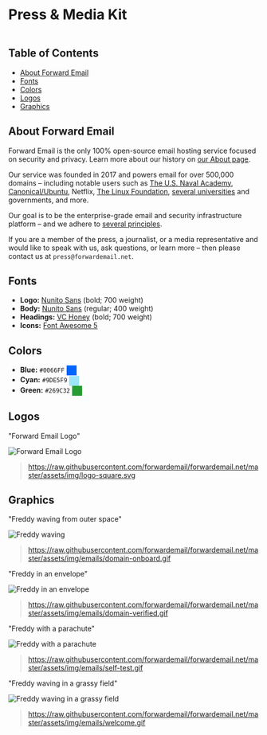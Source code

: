 # Press & Media Kit

<img src="/img/articles/press.png" alt="" class="rounded-lg" />


## Table of Contents

* [About Forward Email](#about-forward-email)
* [Fonts](#fonts)
* [Colors](#colors)
* [Logos](#logos)
* [Graphics](#graphics)


## About Forward Email

Forward Email is the only 100% open-source email hosting service focused on security and privacy.  Learn more about our history on [our About page](/about).

Our service was founded in 2017 and powers email for over 500,000 domains – including notable users such as [The U.S. Naval Academy](/blog/docs/federal-government-email-service-section-889-compliant), [Canonical/Ubuntu](/blog/docs/canonical-ubuntu-email-enterprise-case-study), Netflix, [The Linux Foundation](/blog/docs/linux-foundation-email-enterprise-case-study), [several universities](/blog/docs/alumni-email-forwarding-university-case-study) and governments, and more.

Our goal is to be the enterprise-grade email and security infrastructure platform – and we adhere to [several principles](https://forwardemail.net/blog/docs/best-quantum-safe-encrypted-email-service#principles).

If you are a member of the press, a journalist, or a media representative and would like to speak with us, ask questions, or learn more – then please contact us at `press@forwardemail.net`.


## Fonts

* **Logo:** [Nunito Sans](https://fonts.google.com/specimen/Nunito+Sans) (bold; 700 weight)
* **Body:** [Nunito Sans](https://fonts.google.com/specimen/Nunito+Sans) (regular; 400 weight)
* **Headings:** [VC Honey](https://verycoolstudio.com/typefaces/honey) (bold; 700 weight)
* **Icons:** [Font Awesome 5](https://fontawesome.com/)


## Colors

* **Blue:** `#0066FF` <span style="vertical-align:middle;display:inline-block;padding:10px;background:#0066FF;"></span>
* **Cyan:** `#9DE5F9` <span style="vertical-align:middle;display:inline-block;padding:10px;background:#9DE5F9;"></span>
* **Green:** `#269C32` <span style="vertical-align:middle;display:inline-block;padding:10px;background:#269C32;"></span>


## Logos

"Forward Email Logo"

![Forward Email Logo](https://raw.githubusercontent.com/forwardemail/forwardemail.net/master/assets/img/logo-square.svg)

> <https://raw.githubusercontent.com/forwardemail/forwardemail.net/master/assets/img/logo-square.svg>


## Graphics

"Freddy waving from outer space"

![Freddy waving](https://raw.githubusercontent.com/forwardemail/forwardemail.net/master/assets/img/emails/domain-onboard.gif)

> <https://raw.githubusercontent.com/forwardemail/forwardemail.net/master/assets/img/emails/domain-onboard.gif>

"Freddy in an envelope"

![Freddy in an envelope](https://raw.githubusercontent.com/forwardemail/forwardemail.net/master/assets/img/emails/domain-verified.gif)

> <https://raw.githubusercontent.com/forwardemail/forwardemail.net/master/assets/img/emails/domain-verified.gif>

"Freddy with a parachute"

![Freddy with a parachute](https://raw.githubusercontent.com/forwardemail/forwardemail.net/master/assets/img/emails/self-test.gif)

> <https://raw.githubusercontent.com/forwardemail/forwardemail.net/master/assets/img/emails/self-test.gif>

"Freddy waving in a grassy field"

![Freddy waving in a grassy field](https://raw.githubusercontent.com/forwardemail/forwardemail.net/master/assets/img/emails/welcome.gif)

> <https://raw.githubusercontent.com/forwardemail/forwardemail.net/master/assets/img/emails/welcome.gif>
